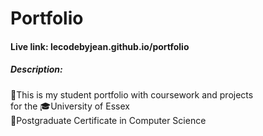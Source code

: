 # Portfolio

#### Live link: lecodebyjean.github.io/portfolio

##### Description:
📂This is my student portfolio with coursework and projects <br>
for the 🎓University of Essex <br>
📜Postgraduate Certificate in Computer Science <br>
